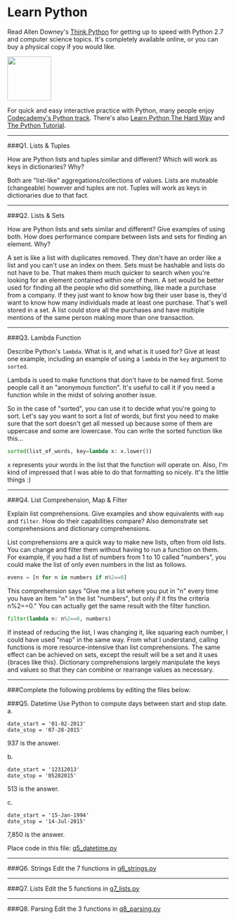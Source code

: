 # Learn Python

Read Allen Downey's [Think Python](http://www.greenteapress.com/thinkpython/) for getting up to speed with Python 2.7 and computer science topics. It's completely available online, or you can buy a physical copy if you would like.

<a href="http://www.greenteapress.com/thinkpython/"><img src="img/think_python.png" style="width: 100px;" target="_blank"></a>

For quick and easy interactive practice with Python, many people enjoy [Codecademy's Python track](http://www.codecademy.com/en/tracks/python). There's also [Learn Python The Hard Way](http://learnpythonthehardway.org/book/) and [The Python Tutorial](https://docs.python.org/2/tutorial/).

---

###Q1. Lists &amp; Tuples

How are Python lists and tuples similar and different? Which will work as keys in dictionaries? Why?

Both are "list-like" aggregations/collections of values.  Lists are muteable (changeable) however and tuples are not.  Tuples will work as keys in dictionaries due to that fact.  

---

###Q2. Lists &amp; Sets

How are Python lists and sets similar and different? Give examples of using both. How does performance compare between lists and sets for finding an element. Why?

A set is like a list with duplicates removed.  They don't have an order like a list and you can't use an index on them.  Sets must be hashable and lists do not have to be.  That makes them much quicker to search when you're looking for an element contained within one of them.  A set would be better used for finding all the people who did something, like made a purchase from a company.  If they just want to know how big their user base is, they'd want to know how many individuals made at least one purchase.  That's well stored in a set.  A list could store all the purchases and have multiple mentions of the same person making more than one transaction.

---

###Q3. Lambda Function

Describe Python's `lambda`. What is it, and what is it used for? Give at least one example, including an example of using a `lambda` in the `key` argument to `sorted`.

Lambda is used to make functions that don't have to be named first.  Some people call it an "anonymous function".  It's useful to call it if you need a function while in the midst of solving another issue.  

So in the case of "sorted", you can use it to decide what you're going to sort.  Let's say you want to sort a list of words, but first you need to make sure that the sort doesn't get all messed up because some of them are uppercase and some are lowercase.  You can write the sorted function like this...

```python
sorted(list_of_words, key=lambda x: x.lower())
```

x represents your words in the list that the function will operate on.  Also, I'm kind of impressed that I was able to do that formatting so nicely.  It's the little things :)

---

###Q4. List Comprehension, Map &amp; Filter

Explain list comprehensions. Give examples and show equivalents with `map` and `filter`. How do their capabilities compare? Also demonstrate set comprehensions and dictionary comprehensions.

List comprehensions are a quick way to make new lists, often from old lists.  You can change and filter them without having to run a function on them.  For example, if you had a list of numbers from 1 to 10 called "numbers", you could make the list of only even numbers in the list as follows.

```python
evens = [n for n in numbers if n%2==0]
```
This comprehension says "Give me a list where you put in "n" every time you have an item "n" in the list "numbers", but only if it fits the criteria n%2==0."  You can actually get the same result with the filter function.

```python
filter(lambda n: n%2==0, numbers)
```

If instead of reducing the list, I was changing it, like squaring each number, I could have used "map" in the same way.  From what I understand, calling functions is more resource-intensive than list comprehensions.  The same effect can be achieved on sets, except the result will be a set and it uses {braces like this}.  Dictionary comprehensions largely manipulate the keys and values so that they can combine or rearrange values as necessary.




---

###Complete the following problems by editing the files below:

###Q5. Datetime
Use Python to compute days between start and stop date.   
a.  

```
date_start = '01-02-2013'    
date_stop = '07-28-2015'
```

937 is the answer.

b.  
```
date_start = '12312013'  
date_stop = '05282015'  
```

513 is the answer.

c.  
```
date_start = '15-Jan-1994'      
date_stop = '14-Jul-2015'  
```

7,850 is the answer.

Place code in this file: [q5_datetime.py](python/q5_datetime.py)

---

###Q6. Strings
Edit the 7 functions in [q6_strings.py](python/q6_strings.py)

---

###Q7. Lists
Edit the 5 functions in [q7_lists.py](python/q7_lists.py)

---

###Q8. Parsing
Edit the 3 functions in [q8_parsing.py](python/q8_parsing.py)





